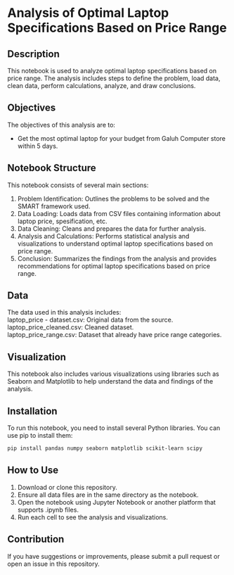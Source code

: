 # Analysis of Optimal Laptop Specifications Based on Price Range
## Description
This notebook is used to analyze optimal laptop specifications based on price range. The analysis includes steps to define the problem, load data, clean data, perform calculations, analyze, and draw conclusions.

## Objectives
The objectives of this analysis are to:<br>
- Get the most optimal laptop for your budget from Galuh Computer store within 5 days.

## Notebook Structure
This notebook consists of several main sections:<br>
1. Problem Identification: Outlines the problems to be solved and the SMART framework used.
2. Data Loading: Loads data from CSV files containing information about laptop price, spesification, etc.
3. Data Cleaning: Cleans and prepares the data for further analysis.
4. Analysis and Calculations: Performs statistical analysis and visualizations to understand optimal laptop specifications based on price range.
5. Conclusion: Summarizes the findings from the analysis and provides recommendations for optimal laptop specifications based on price range.

## Data
The data used in this analysis includes:<br>
laptop_price - dataset.csv: Original data from the source.<br>
laptop_price_cleaned.csv: Cleaned dataset.<br>
laptop_price_range.csv: Dataset that already have price range categories.

## Visualization
This notebook also includes various visualizations using libraries such as Seaborn and Matplotlib to help understand the data and findings of the analysis.

## Installation
To run this notebook, you need to install several Python libraries. You can use pip to install them:<br>
```bash
pip install pandas numpy seaborn matplotlib scikit-learn scipy
```

## How to Use
1. Download or clone this repository.
2. Ensure all data files are in the same directory as the notebook.
3. Open the notebook using Jupyter Notebook or another platform that supports .ipynb files.
4. Run each cell to see the analysis and visualizations.

## Contribution
If you have suggestions or improvements, please submit a pull request or open an issue in this repository.